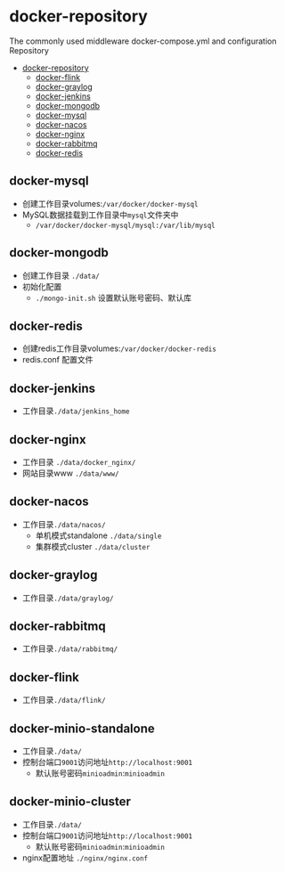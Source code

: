 # docker-repository
The commonly used middleware docker-compose.yml and configuration Repository

<!-- TOC -->
* [docker-repository](#docker-repository)
  * [docker-flink](#docker-flink)
  * [docker-graylog](#docker-graylog)
  * [docker-jenkins](#docker-jenkins)
  * [docker-mongodb](#docker-mongodb)
  * [docker-mysql](#docker-mysql)
  * [docker-nacos](#docker-nacos)
  * [docker-nginx](#docker-nginx)
  * [docker-rabbitmq](#docker-rabbitmq)
  * [docker-redis](#docker-redis)
<!-- TOC -->

## docker-mysql
+ 创建工作目录volumes:`/var/docker/docker-mysql`
+ MySQL数据挂载到工作目录中`mysql`文件夹中
  + `/var/docker/docker-mysql/mysql:/var/lib/mysql`

## docker-mongodb
+ 创建工作目录 `./data/`
+ 初始化配置
  + `./mongo-init.sh` 设置默认账号密码、默认库

## docker-redis
+ 创建redis工作目录volumes:`/var/docker/docker-redis`
+ redis.conf 配置文件

## docker-jenkins
 + 工作目录`./data/jenkins_home`

## docker-nginx
+ 工作目录 `./data/docker_nginx/`
+ 网站目录www `./data/www/`

## docker-nacos
+ 工作目录`./data/nacos/`
  + 单机模式standalone `./data/single`
  + 集群模式cluster `./data/cluster`

## docker-graylog
+ 工作目录`./data/graylog/`

## docker-rabbitmq
+ 工作目录`./data/rabbitmq/`

## docker-flink
+ 工作目录`./data/flink/`

## docker-minio-standalone
+ 工作目录`./data/`
+ 控制台端口`9001`访问地址`http://localhost:9001`
  + 默认账号密码`minioadmin`:`minioadmin`

## docker-minio-cluster
+ 工作目录`./data/`
+ 控制台端口`9001`访问地址`http://localhost:9001`
  + 默认账号密码`minioadmin`:`minioadmin`
+ nginx配置地址 `./nginx/nginx.conf`